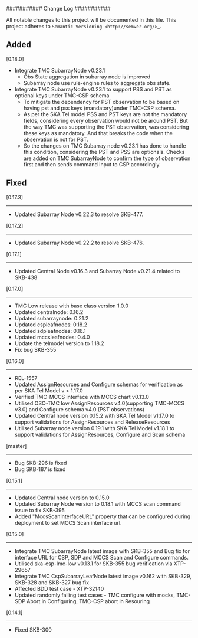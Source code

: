 ###########
Change Log
###########

All notable changes to this project will be documented in this file.
This project adheres to `Semantic Versioning <http://semver.org/>`_.

Added
-----
[0.18.0]
* Integrate TMC SubarrayNode v0.23.1
    * Obs State aggregation in subarray node is improved
    * Subarray node use rule-engine rules to aggregate obs state.
* Integrate TMC SubarrayNode v0.23.1 to support PSS and PST as optional keys under TMC-CSP schema
    * To mitigate the dependency for PST observation to be based on having pst and pss keys (mandatory)under TMC-CSP schema.
    * As per the SKA Tel model PSS and PST keys are not the mandatory fields, considering every observation would not be around PST.
    But the way TMC was supporting the PST observation, was considering these keys as mandatory.
    And that breaks the code when the observation is not for PST.
    * So the changes on TMC Subarray node v0.23.1 has done to handle this condition, considering the PST and PSS are optionals.
    Checks are added on TMC SubarrayNode to confirm the type of observation first and then sends command input to CSP accordingly.
    
Fixed
-----
[0.17.3]
********
* Updated Subarray Node v0.22.3 to resolve SKB-477.

[0.17.2]
********
* Updated Subarray Node v0.22.2 to resolve SKB-476.

[0.17.1]
*********
* Updated Central Node v0.16.3 and Subarray Node v0.21.4 related to SKB-438

[0.17.0]
*********
* TMC Low release with base class version 1.0.0
* Updated centralnode: 0.16.2
* Updated subarraynode: 0.21.2
* Updated cspleafnodes: 0.18.2
* Updated sdpleafnodes: 0.16.1
* Updated mccsleafnodes: 0.4.0 
* Update the telmodel version to 1.18.2
* Fix bug SKB-355

[0.16.0]
*********
* REL-1557 
* Updated AssignResources and Configure schemas for verification as per SKA Tel Model v > 1.17.0
* Verified TMC-MCCS interface with MCCS chart v0.13.0
* Utilised OSO-TMC low AssignResources v4.0(supporting TMC-MCCS v3.0) and Configure schema v4.0 (PST observations)
* Updated Central node version 0.15.2 with SKA Tel Model v1.17.0 to support validations for AssignResources and       ReleaseResources
* Utilised Subarray node version 0.19.1 with SKA Tel Model v1.18.1 to support validations for AssignResources, Configure and Scan schema

[master]
*********
* Bug SKB-296 is fixed
* Bug SKB-187 is fixed

[0.15.1]
************
* Updated Central node version to 0.15.0
* Updated Subarray Node version to 0.18.1 with MCCS scan command issue to fix SKB-395
* Added "MccsScanInterfaceURL" property that can be configured during deployment to set MCCS Scan interface url.


[0.15.0]
************
* Integrate TMC SubarrayNode latest image with SKB-355 and Bug fix 
  for interface URL for CSP, SDP and MCCS Scan and Configure commands.
* Utilised ska-csp-lmc-low v0.13.1 for SKB-355 bug verification via XTP-29657
* Integrate TMC CspSubarrayLeafNode latest image v0.162 with SKB-329, SKB-328 and SKB-327 bug fix
* Affected BDD test case - XTP-32140
* Updated randomly failing test cases - TMC configure with mocks, TMC-SDP Abort in Configuring, TMC-CSP abort in Resouring

[0.14.1]
************
* Fixed SKB-300
